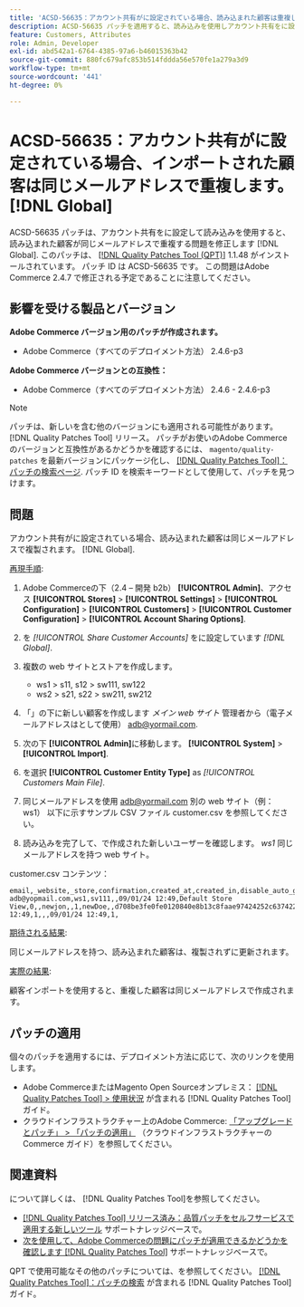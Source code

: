 ```yaml
---
title: 'ACSD-56635：アカウント共有がに設定されている場合、読み込まれた顧客は重複します [!DNL Global]'
description: ACSD-56635 パッチを適用すると、読み込みを使用しアカウント共有をに設定すると、読み込んだお客様が同じメールアドレスで重複するAdobe Commerceの問題が修正されます [!DNL Global].
feature: Customers, Attributes
role: Admin, Developer
exl-id: abd542a1-6764-4385-97a6-b46015363b42
source-git-commit: 880fc679afc853b514fddda56e570fe1a279a3d9
workflow-type: tm+mt
source-wordcount: '441'
ht-degree: 0%

---
```


# ACSD-56635：アカウント共有がに設定されている場合、インポートされた顧客は同じメールアドレスで重複します。 [!DNL Global]

ACSD-56635 パッチは、アカウント共有をに設定して読み込みを使用すると、読み込まれた顧客が同じメールアドレスで重複する問題を修正します [!DNL Global]. このパッチは、 [[!DNL Quality Patches Tool (QPT)]](/help/announcements/adobe-commerce-announcements/magento-quality-patches-released-new-tool-to-self-serve-quality-patches.md) 1.1.48 がインストールされています。 パッチ ID は ACSD-56635 です。 この問題はAdobe Commerce 2.4.7 で修正される予定であることに注意してください。

## 影響を受ける製品とバージョン

**Adobe Commerce バージョン用のパッチが作成されます。**

* Adobe Commerce（すべてのデプロイメント方法） 2.4.6-p3

**Adobe Commerce バージョンとの互換性：**

* Adobe Commerce（すべてのデプロイメント方法） 2.4.6 - 2.4.6-p3

>[!NOTE]
>
>パッチは、新しいを含む他のバージョンにも適用される可能性があります。 [!DNL Quality Patches Tool] リリース。 パッチがお使いのAdobe Commerceのバージョンと互換性があるかどうかを確認するには、 `magento/quality-patches` を最新バージョンにパッケージ化し、 [[!DNL Quality Patches Tool]：パッチの検索ページ](https://experienceleague.adobe.com/tools/commerce-quality-patches/index.html). パッチ ID を検索キーワードとして使用して、パッチを見つけます。

## 問題

アカウント共有がに設定されている場合、読み込まれた顧客は同じメールアドレスで複製されます。 [!DNL Global].

<u>再現手順</u>:

1. Adobe Commerceの下（2.4 – 開発 b2b） **[!UICONTROL Admin]**、アクセス **[!UICONTROL Stores]** > **[!UICONTROL Settings]** > **[!UICONTROL Configuration]** > **[!UICONTROL Customers]** > **[!UICONTROL Customer Configuration]** > **[!UICONTROL Account Sharing Options]**.
1. を *[!UICONTROL Share Customer Accounts]* をに設定しています *[!DNL Global]*.
1. 複数の web サイトとストアを作成します。

   * ws1 > s11, s12 > sw111, sw122
   * ws2 > s21, s22 > sw211, sw212

1. 「」の下に新しい顧客を作成します *メイン web サイト* 管理者から（電子メールアドレスはとして使用） <adb@yormail.com>.
1. 次の下 **[!UICONTROL Admin]**&#x200B;に移動します。 **[!UICONTROL System]** > **[!UICONTROL Import]**.
1. を選択 **[!UICONTROL Customer Entity Type]** as *[!UICONTROL Customers Main File]*.
1. 同じメールアドレスを使用 <adb@yormail.com> 別の web サイト（例：ws1） 以下に示すサンプル CSV ファイル customer.csv を参照してください。
1. 読み込みを完了して、で作成された新しいユーザーを確認します。 *ws1* 同じメールアドレスを持つ web サイト。

customer.csv コンテンツ：

```
email,_website,_store,confirmation,created_at,created_in,disable_auto_group_change,dob,firstname,gender,group_id,lastname,middlename,password_hash,prefix,rp_token,rp_token_created_at,store_id,suffix,taxvat,updated_at,website_id,password
adb@yopmail.com,ws1,sv111,,09/01/24 12:49,Default Store View,0,,newjon,,1,newDoe,,d708be3fe0fe0120840e8b13c8faae97424252c6374227ff59c05814f1aecd79:mgLqkqgTwLPLlCljzvF8hp67fNOOvOZb:1,,07e71459c137f4da15292134ff459cba,30/10/15 12:49,1,,,09/01/24 12:49,1,
```

<u>期待される結果</u>:

同じメールアドレスを持つ、読み込まれた顧客は、複製されずに更新されます。

<u>実際の結果</u>:

顧客インポートを使用すると、重複した顧客は同じメールアドレスで作成されます。

## パッチの適用

個々のパッチを適用するには、デプロイメント方法に応じて、次のリンクを使用します。

* Adobe CommerceまたはMagento Open Sourceオンプレミス： [[!DNL Quality Patches Tool] > 使用状況](https://experienceleague.adobe.com/docs/commerce-operations/tools/quality-patches-tool/usage.html) が含まれる [!DNL Quality Patches Tool] ガイド。
* クラウドインフラストラクチャー上のAdobe Commerce: [「アップグレードとパッチ」 > 「パッチの適用」](https://experienceleague.adobe.com/docs/commerce-cloud-service/user-guide/develop/upgrade/apply-patches.html) （クラウドインフラストラクチャーのCommerce ガイド）を参照してください。

## 関連資料

について詳しくは、 [!DNL Quality Patches Tool]を参照してください。

* [[!DNL Quality Patches Tool] リリース済み：品質パッチをセルフサービスで適用する新しいツール](/help/announcements/adobe-commerce-announcements/magento-quality-patches-released-new-tool-to-self-serve-quality-patches.md) サポートナレッジベースで。
* [次を使用して、Adobe Commerceの問題にパッチが適用できるかどうかを確認します [!DNL Quality Patches Tool]](/help/support-tools/patches-available-in-qpt-tool/check-patch-for-magento-issue-with-magento-quality-patches.md) サポートナレッジベースで。

QPT で使用可能なその他のパッチについては、を参照してください。 [[!DNL Quality Patches Tool]：パッチの検索](https://experienceleague.adobe.com/tools/commerce-quality-patches/index.html) が含まれる [!DNL Quality Patches Tool] ガイド。
